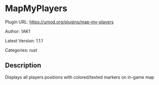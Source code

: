 # MapMyPlayers

Plugin URL: https://umod.org/plugins/map-my-players

Author: 1AK1

Latest Version: 1.1.1

Categories: rust

## Description

Displays all players positions with colored/texted markers on in-game map

